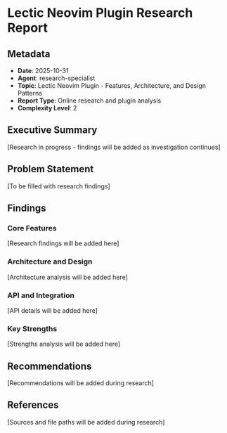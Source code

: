 # Lectic Neovim Plugin Research Report

## Metadata
- **Date**: 2025-10-31
- **Agent**: research-specialist
- **Topic**: Lectic Neovim Plugin - Features, Architecture, and Design Patterns
- **Report Type**: Online research and plugin analysis
- **Complexity Level**: 2

## Executive Summary

[Research in progress - findings will be added as investigation continues]

## Problem Statement

[To be filled with research findings]

## Findings

### Core Features

[Research findings will be added here]

### Architecture and Design

[Architecture analysis will be added here]

### API and Integration

[API details will be added here]

### Key Strengths

[Strengths analysis will be added here]

## Recommendations

[Recommendations will be added during research]

## References

[Sources and file paths will be added during research]
